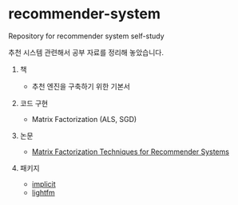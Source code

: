 # recommender-system
Repository for recommender system self-study

추천 시스템 관련해서 공부 자료를 정리해 놓았습니다.

1. 책
    - 추천 엔진을 구축하기 위한 기본서 

2. 코드 구현 
    - Matrix Factorization (ALS, SGD)

3. 논문 
    - [Matrix Factorization Techniques for Recommender Systems](https://whikwon.github.io/posts/Matrix-Factorization-Techniques-for-Recommender-Systems)

4. 패키지 
    - [implicit](https://github.com/benfred/implicit) 
    - [lightfm](https://github.com/lyst/lightfm) 
